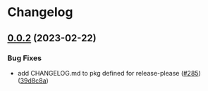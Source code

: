 # Changelog

## [0.0.2](https://github.com/obriensystems/pubsec-declarative-toolkit/compare/solutions/org-policies-v0.0.1...solutions/org-policies/0.0.2) (2023-02-22)


### Bug Fixes

* add CHANGELOG.md to pkg defined for release-please ([#285](https://github.com/obriensystems/pubsec-declarative-toolkit/issues/285)) ([39d8c8a](https://github.com/obriensystems/pubsec-declarative-toolkit/commit/39d8c8a5c41a0c500385ec432039260672296daf))

